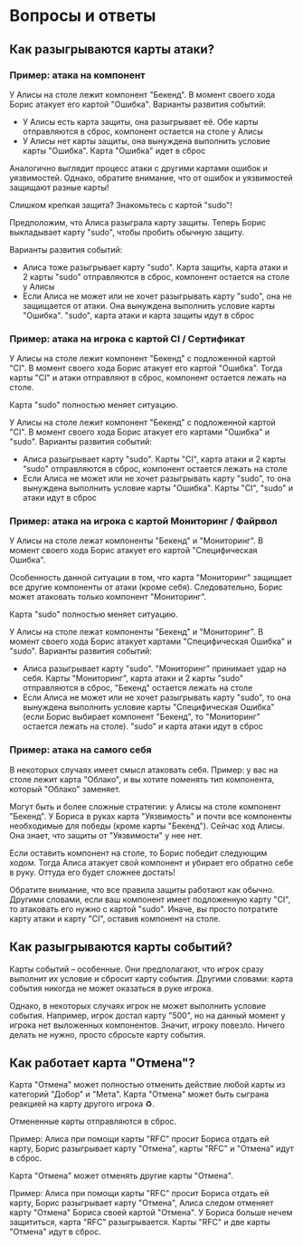 # Вопросы и ответы

## Как разыгрываются карты атаки?

### Пример: атака на компонент

У Алисы на столе лежит компонент "Бекенд". В момент своего хода Борис атакует его картой "Ошибка".
Варианты развития событий:
- У Алисы есть карта защиты, она разыгрывает её. Обе карты отправляются в сброс, компонент остается на столе у Алисы
- У Алисы нет карты защиты, она вынуждена выполнить условие карты "Ошибка". Карта "Ошибка" идет в сброс

Аналогично выглядит процесс атаки с другими картами ошибок и уязвимостей.
Однако, обратите внимание, что от ошибок и уязвимостей защищают разные карты!

Слишком крепкая защита? Знакомьтесь с картой "sudo"!

Предположим, что Алиса разыграла карту защиты. Теперь Борис выкладывает карту "sudo", чтобы пробить обычную защиту.

Варианты развития событий:
- Алиса тоже разыгрывает карту "sudo". Карта защиты, карта атаки и 2 карты "sudo" отправляются в сброс, компонент остается на столе у Алисы
- Если Алиса не может или не хочет разыгрывать карту "sudo", она не защищается от атаки. Она вынуждена выполнить условие карты "Ошибка". "sudo", карта атаки и карта защиты идут в сброс

### Пример: атака на игрока с картой CI / Сертификат

У Алисы на столе лежит компонент "Бекенд" с подложенной картой "CI". В момент своего хода Борис атакует его картой "Ошибка". Тогда карты "CI" и атаки отправляют в сброс, компонент остается лежать на столе.

Карта "sudo" полностью меняет ситуацию.

У Алисы на столе лежит компонент "Бекенд" с подложенной картой "CI". В момент своего хода Борис атакует его картами "Ошибка" и "sudo".
Варианты развития событий:
- Алиса разыгрывает карту "sudo". Карты "CI", карта атаки и 2 карты "sudo" отправляются в сброс, компонент остается лежать на столе
- Если Алиса не может или не хочет разыгрывать карту "sudo", то она вынуждена выполнить условие карты "Ошибка". Карты "CI", "sudo" и атаки идут в сброс

### Пример: атака на игрока с картой Мониторинг / Файрвол

У Алисы на столе лежат компоненты "Бекенд" и "Мониторинг". В момент своего хода Борис атакует его картой "Специфическая Ошибка".

Особенность данной ситуации в том, что карта "Мониторинг" защищает все другие компоненты от атаки (кроме себя). Следовательно, Борис может атаковать только компонент "Мониторинг".

Карта "sudo" полностью меняет ситуацию.

У Алисы на столе лежат компоненты "Бекенд" и "Мониторинг". В момент своего хода Борис атакует картами "Специфическая Ошибка" и "sudo".
Варианты развития событий:
- Алиса разыгрывает карту "sudo". "Мониторинг" принимает удар на себя. Карты "Мониторинг", карта атаки и 2 карты "sudo" отправляются в сброс, "Бекенд" остается лежать на столе
- Если Алиса не может или не хочет разыгрывать карту "sudo", то она вынуждена выполнить условие карты "Специфическая Ошибка" (если Борис выбирает компонент "Бекенд", то "Мониторинг" остается лежать на столе). "sudo" и карта атаки идут в сброс

### Пример: атака на самого себя

В некоторых случаях имеет смысл атаковать себя. Пример: у вас на столе лежит карта "Облако", и вы хотите поменять тип компонента, который "Облако" заменяет.

Могут быть и более сложные стратегии: у Алисы на столе компонент "Бекенд". У Бориса в руках карта "Уязвимость" и почти все компоненты необходимые для победы (кроме карты "Бекенд"). Сейчас ход Алисы. Она знает, что защиты от "Уязвимости" у нее нет.

Если оставить компонент на столе, то Борис победит следующим ходом. Тогда Алиса атакует свой компонент и убирает его обратно себе в руку. Оттуда его будет сложнее достать!

Обратите внимание, что все правила защиты работают как обычно. Другими словами, если ваш компонент имеет подложенную карту "CI", то атаковать его нужно с картой "sudo". Иначе, вы просто потратите карту атаки и карту "CI", оставив компонент на столе.

## Как разыгрываются карты событий?

Карты событий – особенные. Они предполагают, что игрок сразу выполнит их условие и сбросит карту события. Другими словами: карта события никогда не может оказаться в руке игрока.

Однако, в некоторых случаях игрок не может выполнить условие события. Например, игрок достал карту "500", но на данный момент у игрока нет выложенных компонентов. Значит, игроку повезло. Ничего делать не нужно, просто сбросьте карту события.

## Как работает карта "Отмена"?

Карта "Отмена" может полностью отменить действие любой карты из категорий "Добор" и "Мета".
Карта "Отмена" может быть сыграна реакцией на карту другого игрока ♻️.

Отмененные карты отправляются в сброс.

Пример: Алиса при помощи карты "RFC" просит Бориса отдать ей карту, Борис разыгрывает карту "Отмена", карты "RFC" и "Отмена" идут в сброс.

Карта "Отмена" может отменять другие карты "Отмена".

Пример: Алиса при помощи карты "RFC" просит Бориса отдать ей карту, Борис разыгрывает карту "Отмена", Алиса следом отменяет карту "Отмена" Бориса своей картой "Отмена". У Бориса больше нечем защититься, карта "RFC" разыгрывается. Карты "RFC" и две карты "Отмена" идут в сброс.
